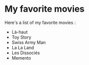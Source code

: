 # My favorite movies
Here's a list of my favorite movies :  
- Là-haut
- Toy Story
- Swiss Army Man
- La La Land
- Les Dissociés
- Memento